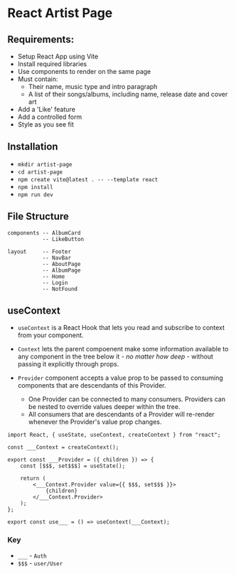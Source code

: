 # React Artist Page
## Requirements:
- Setup React App using Vite
- Install required libraries
- Use components to render on the same page
- Must contain:
    - Their name, music type and intro paragraph
    - A list of their songs/albums, including name, release date and cover art
- Add a 'Like' feature
- Add a controlled form
- Style as you see fit

## Installation
- `mkdir artist-page`
- `cd artist-page`
- `npm create vite@latest . -- --template react`
- `npm install`
- `npm run dev`

## File Structure
```
components -- AlbumCard
           -- LikeButton
           
layout     -- Footer
           -- NavBar
           -- AboutPage
           -- AlbumPage
           -- Home
           -- Login
           -- NotFound
```


## useContext 

- `useContext` is a React Hook that lets you read and subscribe to context from your component.

- `Context` lets the parent compoenent make some information available to any component in the tree below it - *no matter how deep* - without passing it explicitly through props.

- `Provider` component accepts a value prop to be passed to consuming components that are descendants of this Provider.
    - One Provider can be connected to many consumers. Providers can be nested to override values deeper within the tree.
    - All consumers that are descendants of a Provider will re-render whenever the Provider's value prop changes.

```
import React, { useState, useContext, createContext } from "react";

const ___Context = createContext();

export const ___Provider = ({ children }) => {
    const [$$$, set$$$] = useState();

    return (
        <___Context.Provider value={{ $$$, set$$$ }}>
            {children}
        </___Context.Provider>
    );
};

export const use___ = () => useContext(___Context);
```

### Key
- `___` - `Auth`
- `$$$` - `user/User`
